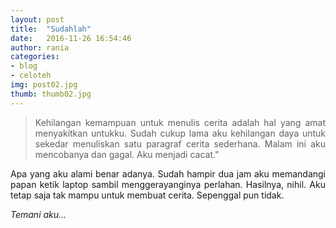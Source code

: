 ```yaml
---
layout: post
title:  "Sudahlah"
date:   2016-11-26 16:54:46
author: rania
categories: 
- blog
- celoteh
img: post02.jpg
thumb: thumb02.jpg
---
```


<blockquote>
<p style="text-align: justify;">Kehilangan kemampuan untuk menulis cerita adalah hal yang amat menyakitkan untukku. Sudah cukup lama aku kehilangan daya untuk sekedar menuliskan satu paragraf cerita sederhana. Malam ini aku mencobanya dan gagal. Aku menjadi cacat."</p>
</blockquote>
<p style="text-align: justify;">
Apa yang aku alami benar adanya. Sudah hampir dua jam aku memandangi papan ketik laptop sambil menggerayanginya perlahan. Hasilnya, nihil. Aku tetap saja tak mampu untuk membuat cerita. Sepenggal pun tidak.</p>

<i>Temani aku...</i>


[hampden]: https://github.com/jekyll/jekyll